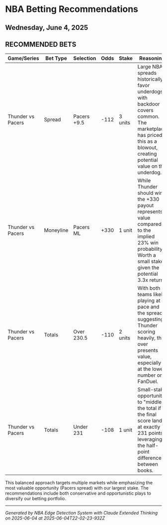 # NBA Betting Recommendations
## Wednesday, June 4, 2025

## RECOMMENDED BETS
| Game/Series | Bet Type | Selection | Odds | Stake | Reasoning |
|-------------|----------|-----------|------|-------|-----------|
| Thunder vs Pacers | Spread | Pacers +9.5 | -112 | 3 units | Large NBA spreads historically favor underdogs, with backdoor covers common. The marketplace has priced this as a blowout, creating potential value on the underdog. |
| Thunder vs Pacers | Moneyline | Pacers ML | +330 | 1 unit | While Thunder should win, the +330 payout represents value compared to the implied 23% win probability. Worth a small stake given the potential 3.3x return. |
| Thunder vs Pacers | Totals | Over 230.5 | -110 | 2 units | With both teams likely playing at pace and the spread suggesting Thunder scoring heavily, the over presents value, especially at the lower number on FanDuel. |
| Thunder vs Pacers | Totals | Under 231 | -108 | 1 unit | Small-stake opportunity to "middle" the total if the final score lands at exactly 231 points, leveraging the half-point difference between books. |

This balanced approach targets multiple markets while emphasizing the most valuable opportunity (Pacers spread) with our largest stake. The recommendations include both conservative and opportunistic plays to diversify our betting portfolio.

---
*Generated by NBA Edge Detection System with Claude Extended Thinking on 2025-06-04 at 2025-06-04T22-02-23-932Z*
